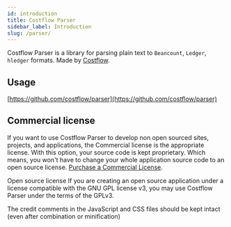 ```yaml
---
id: introduction
title: Costflow Parser
sidebar_label: Introduction
slug: /parser/
---
```


Costflow Parser is a library for parsing plain text to `Beancount`, `Ledger`, `hledger` formats. Made by [Costflow](https://www.costflow.io/).

## Usage

[https://github.com/costflow/parser](https://github.com/costflow/parser)


## Commercial license
If you want to use Costflow Parser to develop non open sourced sites, projects, and applications, the Commercial license is the appropriate license. With this option, your source code is kept proprietary. Which means, you won't have to change your whole application source code to an open source license. [Purchase a Commercial License](/docs/parser/license).

Open source license
If you are creating an open source application under a license compatible with the GNU GPL license v3, you may use Costflow Parser under the terms of the GPLv3.

The credit comments in the JavaScript and CSS files should be kept intact (even after combination or minification)
